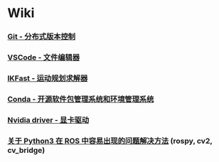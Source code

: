 # Wiki

### [Git - 分布式版本控制](https://github.com/LANCE-HXZ/Wiki/wiki/Git)
### [VSCode - 文件编辑器](https://github.com/LANCE-HXZ/Wiki/wiki/VS-Code)
### [IKFast - 运动规划求解器](https://github.com/LANCE-HXZ/Wiki/wiki/IKFast)
### [Conda - 开源软件包管理系统和环境管理系统](https://github.com/LANCE-HXZ/Wiki/wiki/Conda)

### [Nvidia driver - 显卡驱动](https://github.com/LANCE-HXZ/Wiki/wiki/Nvidia_driver)

### [关于 Python3 在 ROS 中容易出现的问题解决方法](https://github.com/LANCE-HXZ/Wiki/wiki/Python3_in_ROS) (rospy, cv2, cv_bridge)
